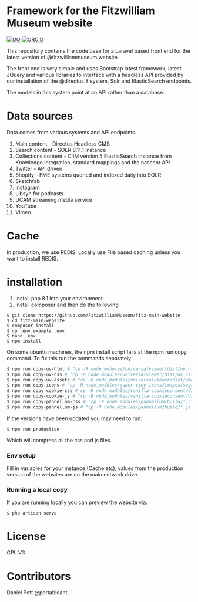 # Framework for the Fitzwilliam Museum website

[![DOI](https://zenodo.org/badge/DOI/10.5281/zenodo.6304361.svg)](https://doi.org/10.5281/zenodo.6304361)[![ORCiD](https://img.shields.io/badge/ORCiD-0000--0002--0246--2335-green.svg)](http://orcid.org/0000-0002-0246-2335)


This repository contains the code base for a Laravel based front end for the latest version of @fitzwilliammuseum website.

The front end is very simple and uses Bootstrap latest framework, latest JQuery and various libraries to interface with a headless API provided by our installation of the @directus 8 system, Solr and ElasticSearch endpoints.

The models in this system point at an API rather than a database.  

# Data sources

Data comes from various systems and API endpoints.

1. Main content - Directus Headless CMS
2. Search content - SOLR 8.11.1 instance
3. Collections content - CIIM version 5 ElasticSearch instance from Knowledge Integration, standard mappings and the nascent API
4. Twitter - API driven
5. Shopify - FME systems queried and indexed daily into SOLR
6. Sketchfab
7. Instagram
8. Libsyn for podcasts
9. UCAM streaming media service
10. YouTube
11. Vimeo

# Cache

In production, we use REDIS. Locally use File based caching unless you want to install REDIS.

# installation

1. Install php 8.1 into your environment
2. Install composer and then do the following
```
$ git clone https://github.com/FitzwilliamMuseum/fitz-main-website
$ cd fitz-main-website
$ composer install
$ cp .env.example .env
$ nano .env
$ npm install 
```
On some ubuntu machines, the npm install script fails at the npm run copy command. 
To fix this run the commands separately:

```bash
$ npm run copy-uv-html # "cp -R node_modules/universalviewer/dist/uv.html ./public", Universal viewer copy
$ npm run copy-uv-css # "cp -R node_modules/universalviewer/dist/uv.css ./public/",
$ npm run copy-uv-assets # "cp -R node_modules/universalviewer/dist/umd/ ./public/umd/",
$ npm run copy-icons # "cp -R node_modules/super-tiny-icons/images/svg/ ./public/images/svg/",
$ npm run copy-cookie-css # cp -R node_modules/vanilla-cookieconsent/dist/*.css ./resources/css/",
$ npm run copy-cookie-js # "cp -R node_modules/vanilla-cookieconsent/dist/*.js ./resources/js/",
$ npm run copy-pannellum-css # "cp -R node_modules/pannellum/build/*.css ./public/css/",
$ npm run copy-pannellum-js # "cp -R node_modules/pannellum/build/*.js ./public/js/",
```

If the versions have been updated you may need to run:

```bash
$ npm run production 
```

Which will compress all the css and js files. 

### Env setup 

Fill in variables for your instance (Cache etc), values from the production version of the websites are on
the main network drive. 

### Running a local copy 

If you are running locally you can preview the website via: 

```
$ php artisan serve
```

# License

GPL V3

# Contributors

Daniel Pett @portableant

